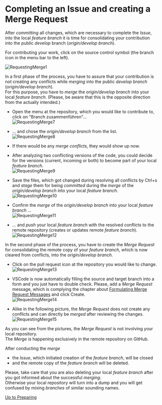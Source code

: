 # Completing an Issue and creating a Merge Request

After _committing_ all changes, which are necessary to complete the _Issue_, into the local _feature branch_ it is time for consolidating your contribution into the public _develop_ branch (_origin/develop branch_).

For contributing your work, click on the source control symbol (the branch icon in the menu bar to the left).  

![RequestingMerge1](./pictures/RequestingMerge_01.png)

In a first phase of the process, you have to assure that your contribution is not creating any conflicts while _merging_ into the public _develop branch_ (_origin/develop branch_).  
For this purpose, you have to _merge_ the _origin/develop branch_ into your local _feature branch_. (Please, be aware that this is the opposite direction from the actually intended.)  

* Open the menu at the repository, which you would like to contribute to, click on "Branch zusammenführen"...  
![RequestingMerge7](./pictures/RequestingMerge_07.png)

* ... and chose the _origin/develop branch_ from the list.  
![RequestingMerge8](./pictures/RequestingMerge_08.png)

* If there would be any _merge conflicts_, they would show up now.
* After analyzing two conflicting versions of the code, you could decide for the versions (current, incoming or both) to become part of your local _feature branch_.  
![RequestingMerge9](./pictures/RequestingMerge_09.png)

* Save the files, which got changed during resolving all conflicts by Ctrl+s and _stage_ them for being _committed_ during the _merge_ of the _origin/develop branch_ into your local _feature branch_.  
![RequestingMerge10](./pictures/RequestingMerge_10.png)

* Confirm the _merge_ of the _origin/develop branch_ into your local _feature branch_ ...  
![RequestingMerge11](./pictures/RequestingMerge_11.png)

* ... and _push_ your local _feature branch_ with the resolved conflicts to the remote repository (creates or updates remote _feature branch_).  
![RequestingMerge12](./pictures/RequestingMerge_12.png)

In the second phase of the process, you have to create the _Merge Request_ for consolidating the remote copy of your _feature branch_, which is now cleared from conflicts, into the _origin/develop branch_.  

* Click on the pull request icon at the repository you would like to change.  
![RequestingMerge13](./pictures/RequestingMerge_13.png)

* VSCode is now automatically filling the source and target branch into a form and you just have to double check. Please, add a _Merge Request_ message, which is complying the chapter about [Formulating Merge Request Messages](../FormulatingCommitMessages/FormulatingCommitMessages.md) and click Create.  
![RequestingMerge14](./pictures/RequestingMerge_14.png)

* Alike in the following picture, the _Merge Request_ does not create any conflicts and can directly be _merged_ after reviewing the changes.  
![RequestingMerge15](./pictures/RequestingMerge_15.png)

As you can see from the pictures, the _Merge Request_ is not involving your local repository.  
The _Merge_ is happening exclusively in the remote repository on GitHub.  

After conducting the _merge_  
* the _Issue_, which initiated creation of the _feature branch_, will be closed
* and the remote copy of the _feature branch_ will be deleted.

Please, take care that you are also deleting your local _feature branch_ after you got informed about the successful _merging_.  
Otherwise your local repository will turn into a dump and you will get confused by mixing _branches_ of similar sounding names.  

[Up to Preparing](../PreparingSpecifying.md)